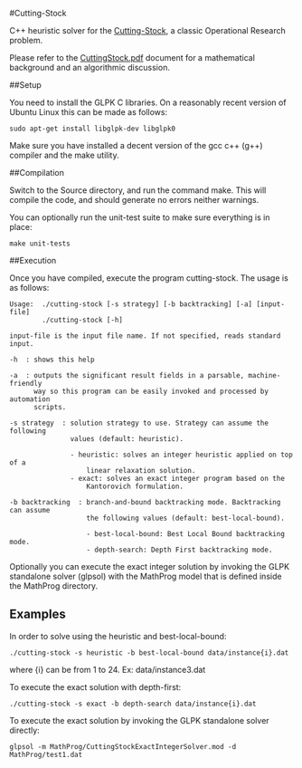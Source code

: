 #Cutting-Stock

C++ heuristic solver for the [Cutting-Stock](http://en.wikipedia.org/wiki/Cutting_stock_problem), a classic Operational Research problem.

Please refer to the [CuttingStock.pdf](CuttingStock.pdf) document for a mathematical background and an algorithmic discussion.

##Setup

You need to install the GLPK C libraries. On a reasonably recent version of Ubuntu Linux this can be made as follows:

    sudo apt-get install libglpk-dev libglpk0

Make sure you have installed a decent version of the gcc c++ (g++) compiler and the make utility.

##Compilation

Switch to the Source directory, and run the command make. This will compile the code, and should generate no errors neither warnings.

You can optionally run the unit-test suite to make sure everything is in place:

    make unit-tests

##Execution

Once you have compiled, execute the program cutting-stock. The usage is as follows:

    Usage:  ./cutting-stock [-s strategy] [-b backtracking] [-a] [input-file]
            ./cutting-stock [-h]

    input-file is the input file name. If not specified, reads standard input.

    -h  : shows this help

    -a  : outputs the significant result fields in a parsable, machine-friendly
          way so this program can be easily invoked and processed by automation
          scripts.

    -s strategy  : solution strategy to use. Strategy can assume the following
                   values (default: heuristic).

                   - heuristic: solves an integer heuristic applied on top of a
                       linear relaxation solution.
                   - exact: solves an exact integer program based on the
                       Kantorovich formulation.

    -b backtracking  : branch-and-bound backtracking mode. Backtracking can assume
                       the following values (default: best-local-bound).

                       - best-local-bound: Best Local Bound backtracking mode.
                       - depth-search: Depth First backtracking mode.


Optionally you can execute the exact integer solution by invoking the GLPK standalone solver (glpsol) with the MathProg model that is defined inside the MathProg directory.


## Examples

In order to solve using the heuristic and best-local-bound:

    ./cutting-stock -s heuristic -b best-local-bound data/instance{i}.dat

where {i} can be from 1 to 24. Ex: data/instance3.dat

To execute the exact solution with depth-first:

    ./cutting-stock -s exact -b depth-search data/instance{i}.dat

To execute the exact solution by invoking the GLPK standalone solver directly:

    glpsol -m MathProg/CuttingStockExactIntegerSolver.mod -d MathProg/test1.dat
